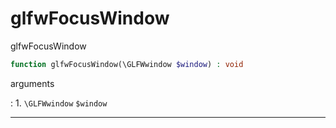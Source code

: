 # glfwFocusWindow
glfwFocusWindow

```php
function glfwFocusWindow(\GLFWwindow $window) : void
```

arguments

:    1. `\GLFWwindow` `$window` 

---
     